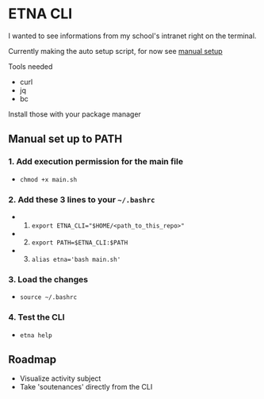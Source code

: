 # ETNA CLI

I wanted to see informations from my school's intranet right on the terminal.

Currently making the auto setup script, for now see [manual setup](#manual-set-up-to-path)

Tools needed

- curl
- jq 
- bc 

Install those with your package manager

## Manual set up to PATH

### 1. Add execution permission for the main file

- `chmod +x main.sh`

### 2. Add these 3 lines to your `~/.bashrc`

- 1. `export ETNA_CLI="$HOME/<path_to_this_repo>"`
- 2. `export PATH=$ETNA_CLI:$PATH`
- 3. `alias etna='bash main.sh'`

### 3. Load the changes

- `source ~/.bashrc`

### 4. Test the CLI

- `etna help`



## Roadmap

- Visualize activity subject
- Take 'soutenances' directly from the CLI